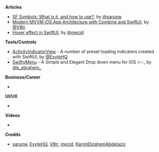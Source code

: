 
**Articles**

* [SF Symbols: What is it, and how to use?](https://sarunw.com/posts/sf-symbols-1/), by [@sarunw](https://twitter.com/sarunw)
* [Modern MVVM iOS App Architecture with Combine and SwiftUI](https://www.vadimbulavin.com/modern-mvvm-ios-app-architecture-with-combine-and-swiftui/), by [@V8tr](https://twitter.com/V8tr)
* [Hover effect in SwiftUI](https://swiftwithmajid.com/2020/03/25/hover-effect-in-swiftui/), by [@mecid](https://twitter.com/mecid)

**Tools/Controls**

* [ActivityIndicatorView](https://github.com/exyte/ActivityIndicatorView) - A number of preset loading indicators created with SwiftUI, by [@ExyteHQ](https://twitter.com/ExyteHQ)
* [SwiftyMenu](https://github.com/KarimEbrahemAbdelaziz/SwiftyMenu) - A Simple and Elegant Drop down menu for iOS 🔥💥, by [@k_ebrahem_](https://twitter.com/k_ebrahem_)

**Business/Career**

*

**UI/UX**

*

**Videos**

*

**Credits**

* [sarunw](https://github.com/sarunw), [ExyteHQ](https://github.com/exyte), [V8tr](https://github.com/V8tr), [mecid](https://github.com/mecid), [KarimEbrahemAbdelaziz](https://github.com/KarimEbrahemAbdelaziz)
